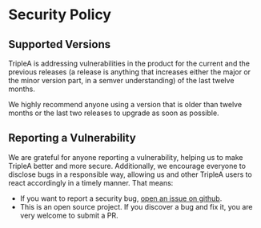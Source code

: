 # Security Policy

## Supported Versions
TripleA is addressing vulnerabilities in the product for the current and the previous releases (a release is anything that increases either the major or the minor version part, in a semver understanding) of the last twelve months.

We highly recommend anyone using a version that is older than twelve months or the last two releases to upgrade as soon as possible.

## Reporting a Vulnerability

We are grateful for anyone reporting a vulnerability, helping us to make TripleA better and more secure. Additionally, we encourage everyone to disclose bugs in a responsible way, allowing us and other TripleA users to react accordingly in a timely manner. That means:

- If you want to report a security bug, [open an issue on github](https://github.com/EhsanBitaraf/triple-a/issues/new).
- This is an open source project. If you discover a bug and fix it, you are very welcome to submit a PR.
